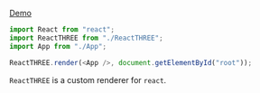 [Demo](https://liyuanqiu.github.io/react-reconciler-three/build/)

```javascript
import React from "react";
import ReactTHREE from "./ReactTHREE";
import App from "./App";

ReactTHREE.render(<App />, document.getElementById("root"));
```

`ReactTHREE` is a custom renderer for `react`.
